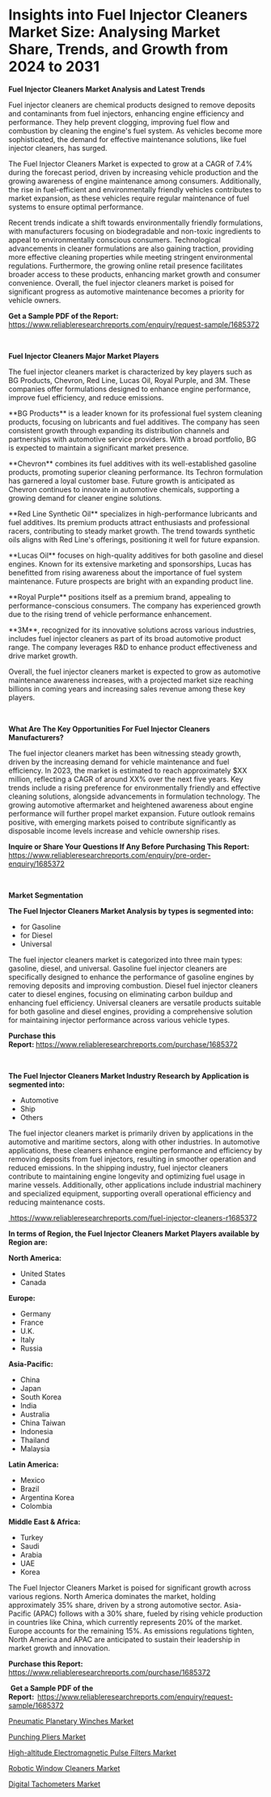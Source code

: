 <p><h1>Insights into Fuel Injector Cleaners Market Size: Analysing Market Share, Trends, and Growth from 2024 to 2031</h1></p><p><strong>Fuel Injector Cleaners Market Analysis and Latest Trends</strong></p>
<p><p>Fuel injector cleaners are chemical products designed to remove deposits and contaminants from fuel injectors, enhancing engine efficiency and performance. They help prevent clogging, improving fuel flow and combustion by cleaning the engine's fuel system. As vehicles become more sophisticated, the demand for effective maintenance solutions, like fuel injector cleaners, has surged.</p><p>The Fuel Injector Cleaners Market is expected to grow at a CAGR of 7.4% during the forecast period, driven by increasing vehicle production and the growing awareness of engine maintenance among consumers. Additionally, the rise in fuel-efficient and environmentally friendly vehicles contributes to market expansion, as these vehicles require regular maintenance of fuel systems to ensure optimal performance.</p><p>Recent trends indicate a shift towards environmentally friendly formulations, with manufacturers focusing on biodegradable and non-toxic ingredients to appeal to environmentally conscious consumers. Technological advancements in cleaner formulations are also gaining traction, providing more effective cleaning properties while meeting stringent environmental regulations. Furthermore, the growing online retail presence facilitates broader access to these products, enhancing market growth and consumer convenience. Overall, the fuel injector cleaners market is poised for significant progress as automotive maintenance becomes a priority for vehicle owners.</p></p>
<p><strong>Get a Sample PDF of the Report:&nbsp;</strong> <a href="https://www.reliableresearchreports.com/enquiry/request-sample/1685372?utm_campaign=28&utm_medium=2&utm_source=Github&utm_content=ia&utm_term=17122024&utm_id=fuel-injector-cleaners">https://www.reliableresearchreports.com/enquiry/request-sample/1685372</a></p>
<p>&nbsp;</p>
<p><strong>Fuel Injector Cleaners Major Market Players</strong></p>
<p><p>The fuel injector cleaners market is characterized by key players such as BG Products, Chevron, Red Line, Lucas Oil, Royal Purple, and 3M. These companies offer formulations designed to enhance engine performance, improve fuel efficiency, and reduce emissions.</p><p>**BG Products** is a leader known for its professional fuel system cleaning products, focusing on lubricants and fuel additives. The company has seen consistent growth through expanding its distribution channels and partnerships with automotive service providers. With a broad portfolio, BG is expected to maintain a significant market presence.</p><p>**Chevron** combines its fuel additives with its well-established gasoline products, promoting superior cleaning performance. Its Techron formulation has garnered a loyal customer base. Future growth is anticipated as Chevron continues to innovate in automotive chemicals, supporting a growing demand for cleaner engine solutions.</p><p>**Red Line Synthetic Oil** specializes in high-performance lubricants and fuel additives. Its premium products attract enthusiasts and professional racers, contributing to steady market growth. The trend towards synthetic oils aligns with Red Line's offerings, positioning it well for future expansion.</p><p>**Lucas Oil** focuses on high-quality additives for both gasoline and diesel engines. Known for its extensive marketing and sponsorships, Lucas has benefitted from rising awareness about the importance of fuel system maintenance. Future prospects are bright with an expanding product line.</p><p>**Royal Purple** positions itself as a premium brand, appealing to performance-conscious consumers. The company has experienced growth due to the rising trend of vehicle performance enhancement.</p><p>**3M**, recognized for its innovative solutions across various industries, includes fuel injector cleaners as part of its broad automotive product range. The company leverages R&D to enhance product effectiveness and drive market growth.</p><p>Overall, the fuel injector cleaners market is expected to grow as automotive maintenance awareness increases, with a projected market size reaching billions in coming years and increasing sales revenue among these key players.</p></p>
<p>&nbsp;</p>
<p><strong>What Are The Key Opportunities For Fuel Injector Cleaners Manufacturers?</strong></p>
<p><p>The fuel injector cleaners market has been witnessing steady growth, driven by the increasing demand for vehicle maintenance and fuel efficiency. In 2023, the market is estimated to reach approximately $XX million, reflecting a CAGR of around XX% over the next five years. Key trends include a rising preference for environmentally friendly and effective cleaning solutions, alongside advancements in formulation technology. The growing automotive aftermarket and heightened awareness about engine performance will further propel market expansion. Future outlook remains positive, with emerging markets poised to contribute significantly as disposable income levels increase and vehicle ownership rises.</p></p>
<p><strong>Inquire or Share Your Questions If Any Before Purchasing This Report:</strong> <a href="https://www.reliableresearchreports.com/enquiry/pre-order-enquiry/1685372?utm_campaign=28&utm_medium=2&utm_source=Github&utm_content=ia&utm_term=17122024&utm_id=fuel-injector-cleaners">https://www.reliableresearchreports.com/enquiry/pre-order-enquiry/1685372</a></p>
<p>&nbsp;</p>
<p><strong>Market Segmentation</strong></p>
<p><strong>The Fuel Injector Cleaners Market Analysis by types is segmented into:</strong></p>
<p><ul><li>for Gasoline</li><li>for Diesel</li><li>Universal</li></ul></p>
<p><p>The fuel injector cleaners market is categorized into three main types: gasoline, diesel, and universal. Gasoline fuel injector cleaners are specifically designed to enhance the performance of gasoline engines by removing deposits and improving combustion. Diesel fuel injector cleaners cater to diesel engines, focusing on eliminating carbon buildup and enhancing fuel efficiency. Universal cleaners are versatile products suitable for both gasoline and diesel engines, providing a comprehensive solution for maintaining injector performance across various vehicle types.</p></p>
<p><strong>Purchase this Report:&nbsp;</strong><a href="https://www.reliableresearchreports.com/purchase/1685372?utm_campaign=28&utm_medium=2&utm_source=Github&utm_content=ia&utm_term=17122024&utm_id=fuel-injector-cleaners">https://www.reliableresearchreports.com/purchase/1685372</a></p>
<p>&nbsp;</p>
<p><strong>The Fuel Injector Cleaners Market Industry Research by Application is segmented into:</strong></p>
<p><ul><li>Automotive</li><li>Ship</li><li>Others</li></ul></p>
<p><p>The fuel injector cleaners market is primarily driven by applications in the automotive and maritime sectors, along with other industries. In automotive applications, these cleaners enhance engine performance and efficiency by removing deposits from fuel injectors, resulting in smoother operation and reduced emissions. In the shipping industry, fuel injector cleaners contribute to maintaining engine longevity and optimizing fuel usage in marine vessels. Additionally, other applications include industrial machinery and specialized equipment, supporting overall operational efficiency and reducing maintenance costs.</p></p>
<p><a href="https://www.reliableresearchreports.com/fuel-injector-cleaners-r1685372?utm_campaign=28&utm_medium=2&utm_source=Github&utm_content=ia&utm_term=17122024&utm_id=fuel-injector-cleaners">&nbsp;https://www.reliableresearchreports.com/fuel-injector-cleaners-r1685372</a></p>
<p><strong>In terms of Region, the Fuel Injector Cleaners Market Players available by Region are:</strong></p>
<p>
    <p> <strong> North America: </strong>
        <ul>
            <li>United States</li>
            <li>Canada</li>
        </ul>
        </p> 
    <p> <strong> Europe: </strong>
        <ul>
            <li>Germany</li>
            <li>France</li>
            <li>U.K.</li>
            <li>Italy</li>
            <li>Russia</li>
        </ul>
        </p> 
    <p> <strong> Asia-Pacific: </strong>
        <ul>
            <li>China</li>
            <li>Japan</li>
            <li>South Korea</li>
            <li>India</li>
            <li>Australia</li>
            <li>China Taiwan</li>
            <li>Indonesia</li>
            <li>Thailand</li>
            <li>Malaysia</li>
        </ul>
        </p> 
    <p> <strong> Latin America: </strong>
        <ul>
            <li>Mexico</li>
            <li>Brazil</li>
            <li>Argentina Korea</li>
            <li>Colombia</li>
        </ul>
        </p> 
    <p> <strong> Middle East & Africa: </strong>
        <ul>
            <li>Turkey</li>
            <li>Saudi</li>
            <li>Arabia</li>
            <li>UAE</li>
            <li>Korea</li>
        </ul>
    </p>
    </p>
<p><p>The Fuel Injector Cleaners Market is poised for significant growth across various regions. North America dominates the market, holding approximately 35% share, driven by a strong automotive sector. Asia-Pacific (APAC) follows with a 30% share, fueled by rising vehicle production in countries like China, which currently represents 20% of the market. Europe accounts for the remaining 15%. As emissions regulations tighten, North America and APAC are anticipated to sustain their leadership in market growth and innovation.</p></p>
<p><strong>Purchase this Report: </strong><a href="https://www.reliableresearchreports.com/purchase/1685372?utm_campaign=28&utm_medium=2&utm_source=Github&utm_content=ia&utm_term=17122024&utm_id=fuel-injector-cleaners">https://www.reliableresearchreports.com/purchase/1685372</a></p>
<p>&nbsp;<strong>Get a Sample PDF of the Report:&nbsp;&nbsp;</strong><a href="https://www.reliableresearchreports.com/enquiry/request-sample/1685372?utm_campaign=28&utm_medium=2&utm_source=Github&utm_content=ia&utm_term=17122024&utm_id=fuel-injector-cleaners">https://www.reliableresearchreports.com/enquiry/request-sample/1685372</a></p>
<p><strong></strong></p>
<p><p><a href="https://github.com/SamiaChowdhury801/Market-Research-Report-List-1/blob/main/pneumatic-planetary-winches-market.md?utm_campaign=28&utm_medium=2&utm_source=Github&utm_content=ia&utm_term=17122024&utm_id=fuel-injector-cleaners">Pneumatic Planetary Winches Market</a></p><p><a href="https://www.linkedin.com/pulse/latest-market-analysis-shows-punching-pliers-poised-grow-cagr-39p8f?utm_campaign=28&utm_medium=2&utm_source=Github&utm_content=ia&utm_term=17122024&utm_id=fuel-injector-cleaners">Punching Pliers Market</a></p><p><a href="https://github.com/BellAuer/Market-Research-Report-List-1/blob/main/high-altitude-electromagnetic-pulse-filters-market.md?utm_campaign=28&utm_medium=2&utm_source=Github&utm_content=ia&utm_term=17122024&utm_id=fuel-injector-cleaners">High-altitude Electromagnetic Pulse Filters Market</a></p><p><a href="https://www.linkedin.com/pulse/comprehensive-robotic-window-cleaners-market-size-growing-9uvnf?utm_campaign=28&utm_medium=2&utm_source=Github&utm_content=ia&utm_term=17122024&utm_id=fuel-injector-cleaners">Robotic Window Cleaners Market</a></p><p><a href="https://www.linkedin.com/pulse/global-analysis-digital-tachometers-market-size-scope-2024-2031-cwjxf?utm_campaign=28&utm_medium=2&utm_source=Github&utm_content=ia&utm_term=17122024&utm_id=fuel-injector-cleaners">Digital Tachometers Market</a></p></p>